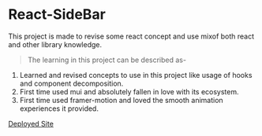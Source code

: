 # React-SideBar
This project is made to revise some react concept and use mixof both react and other library knowledge.

>The learning in this project can be described as-
1. Learned and revised concepts to use in this project like usage of hooks and component decomposition.
2. First time used mui and absolutely fallen in love with its ecosystem.
3. First time used framer-motion and loved the smooth animation experiences it provided.

[Deployed Site](https://ankit-react-sidebar.netlify.app/)
